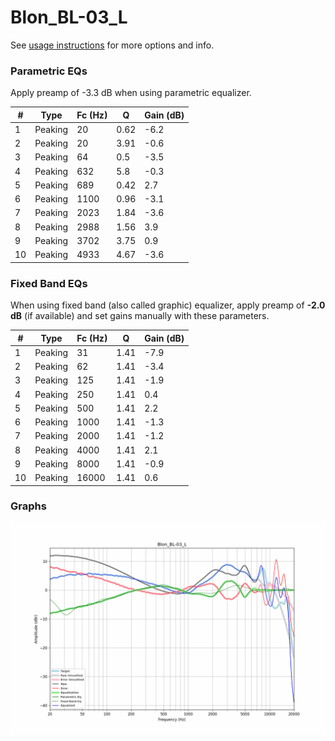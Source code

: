 # Blon_BL-03_L
See [usage instructions](https://github.com/jaakkopasanen/AutoEq#usage) for more options and info.

### Parametric EQs
Apply preamp of -3.3 dB when using parametric equalizer.

|   # | Type    |   Fc (Hz) |    Q |   Gain (dB) |
|-----|---------|-----------|------|-------------|
|   1 | Peaking |        20 | 0.62 |        -6.2 |
|   2 | Peaking |        20 | 3.91 |        -0.6 |
|   3 | Peaking |        64 | 0.5  |        -3.5 |
|   4 | Peaking |       632 | 5.8  |        -0.3 |
|   5 | Peaking |       689 | 0.42 |         2.7 |
|   6 | Peaking |      1100 | 0.96 |        -3.1 |
|   7 | Peaking |      2023 | 1.84 |        -3.6 |
|   8 | Peaking |      2988 | 1.56 |         3.9 |
|   9 | Peaking |      3702 | 3.75 |         0.9 |
|  10 | Peaking |      4933 | 4.67 |        -3.6 |

### Fixed Band EQs
When using fixed band (also called graphic) equalizer, apply preamp of **-2.0 dB** (if available) and set gains manually with these parameters.

|   # | Type    |   Fc (Hz) |    Q |   Gain (dB) |
|-----|---------|-----------|------|-------------|
|   1 | Peaking |        31 | 1.41 |        -7.9 |
|   2 | Peaking |        62 | 1.41 |        -3.4 |
|   3 | Peaking |       125 | 1.41 |        -1.9 |
|   4 | Peaking |       250 | 1.41 |         0.4 |
|   5 | Peaking |       500 | 1.41 |         2.2 |
|   6 | Peaking |      1000 | 1.41 |        -1.3 |
|   7 | Peaking |      2000 | 1.41 |        -1.2 |
|   8 | Peaking |      4000 | 1.41 |         2.1 |
|   9 | Peaking |      8000 | 1.41 |        -0.9 |
|  10 | Peaking |     16000 | 1.41 |         0.6 |

### Graphs
![](./Blon_BL-03_L.png)
